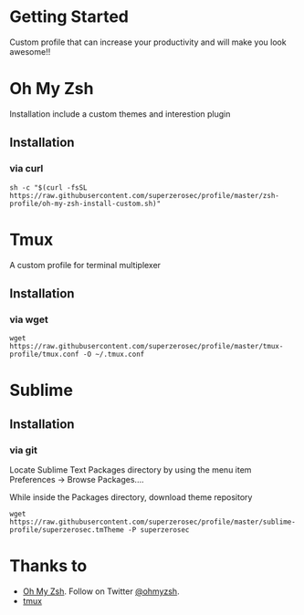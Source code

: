 # Getting Started
Custom profile that can increase your productivity and will make you look awesome!!

# Oh My Zsh
Installation include a custom themes and interestion plugin
## Installation
### via curl
```shell
sh -c "$(curl -fsSL https://raw.githubusercontent.com/superzerosec/profile/master/zsh-profile/oh-my-zsh-install-custom.sh)"
```

# Tmux
A custom profile for terminal multiplexer
## Installation
### via wget
```shell
wget https://raw.githubusercontent.com/superzerosec/profile/master/tmux-profile/tmux.conf -O ~/.tmux.conf
```

# Sublime

## Installation
### via git
Locate Sublime Text Packages directory by using the menu item Preferences -> Browse Packages....

While inside the Packages directory, download theme repository

```shell
wget https://raw.githubusercontent.com/superzerosec/profile/master/sublime-profile/superzerosec.tmTheme -P superzerosec
```

# Thanks to
* [Oh My Zsh](https://github.com/ohmyzsh/ohmyzsh). Follow on Twitter [@ohmyzsh](https://twitter.com/ohmyzsh).
* [tmux](https://github.com/tmux/tmux)

